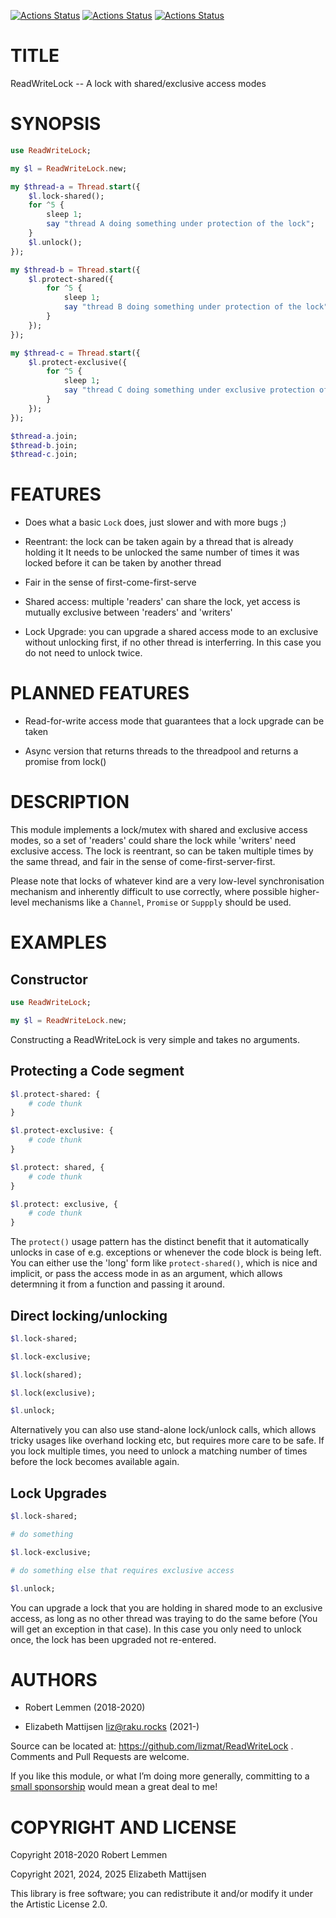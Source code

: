[![Actions Status](https://github.com/lizmat/ReadWriteLock/actions/workflows/linux.yml/badge.svg)](https://github.com/lizmat/ReadWriteLock/actions) [![Actions Status](https://github.com/lizmat/ReadWriteLock/actions/workflows/macos.yml/badge.svg)](https://github.com/lizmat/ReadWriteLock/actions) [![Actions Status](https://github.com/lizmat/ReadWriteLock/actions/workflows/windows.yml/badge.svg)](https://github.com/lizmat/ReadWriteLock/actions)

TITLE
=====

ReadWriteLock -- A lock with shared/exclusive access modes

SYNOPSIS
========

```raku
use ReadWriteLock;

my $l = ReadWriteLock.new;

my $thread-a = Thread.start({
    $l.lock-shared();
    for ^5 {
        sleep 1;
        say "thread A doing something under protection of the lock";
    }
    $l.unlock();
});

my $thread-b = Thread.start({
    $l.protect-shared({
        for ^5 {
            sleep 1;
            say "thread B doing something under protection of the lock";
        }
    });
});

my $thread-c = Thread.start({
    $l.protect-exclusive({
        for ^5 {
            sleep 1;
            say "thread C doing something under exclusive protection of the lock";
        }
    });
});

$thread-a.join;
$thread-b.join;
$thread-c.join;
```

FEATURES
========

  * Does what a basic `Lock` does, just slower and with more bugs ;)

  * Reentrant: the lock can be taken again by a thread that is already holding it It needs to be unlocked the same number of times it was locked before it can be taken by another thread

  * Fair in the sense of first-come-first-serve

  * Shared access: multiple 'readers' can share the lock, yet access is mutually exclusive between 'readers' and 'writers'

  * Lock Upgrade: you can upgrade a shared access mode to an exclusive without unlocking first, if no other thread is interferring. In this case you do not need to unlock twice.

PLANNED FEATURES
================

  * Read-for-write access mode that guarantees that a lock upgrade can be taken

  * Async version that returns threads to the threadpool and returns a promise from lock()

DESCRIPTION
===========

This module implements a lock/mutex with shared and exclusive access modes, so a set of 'readers' could share the lock while 'writers' need exclusive access. The lock is reentrant, so can be taken multiple times by the same thread, and fair in the sense of come-first-server-first.

Please note that locks of whatever kind are a very low-level synchronisation mechanism and inherently difficult to use correctly, where possible higher-level mechanisms like a `Channel`, `Promise` or `Suppply` should be used.

EXAMPLES
========

Constructor
-----------

```raku
use ReadWriteLock;

my $l = ReadWriteLock.new;
```

Constructing a ReadWriteLock is very simple and takes no arguments.

Protecting a Code segment
-------------------------

```raku
$l.protect-shared: {
    # code thunk
}

$l.protect-exclusive: {
    # code thunk
}

$l.protect: shared, {
    # code thunk
}

$l.protect: exclusive, {
    # code thunk
}
```

The `protect()` usage pattern has the distinct benefit that it automatically unlocks in case of e.g. exceptions or whenever the code block is being left. You can either use the 'long' form like `protect-shared()`, which is nice and implicit, or pass the access mode in as an argument, which allows determning it from a function and passing it around.

Direct locking/unlocking
------------------------

```raku
$l.lock-shared;

$l.lock-exclusive;

$l.lock(shared);

$l.lock(exclusive);

$l.unlock;
```

Alternatively you can also use stand-alone lock/unlock calls, which allows tricky usages like overhand locking etc, but requires more care to be safe. If you lock multiple times, you need to unlock a matching number of times before the lock becomes available again.

Lock Upgrades
-------------

```raku
$l.lock-shared;

# do something

$l.lock-exclusive;

# do something else that requires exclusive access

$l.unlock;
```

You can upgrade a lock that you are holding in shared mode to an exclusive access, as long as no other thread was traying to do the same before (You will get an exception in that case). In this case you only need to unlock once, the lock has been upgraded not re-entered.

AUTHORS
=======

  * Robert Lemmen (2018-2020)

  * Elizabeth Mattijsen <liz@raku.rocks> (2021-)

Source can be located at: https://github.com/lizmat/ReadWriteLock . Comments and Pull Requests are welcome.

If you like this module, or what I’m doing more generally, committing to a [small sponsorship](https://github.com/sponsors/lizmat/) would mean a great deal to me!

COPYRIGHT AND LICENSE
=====================

Copyright 2018-2020 Robert Lemmen

Copyright 2021, 2024, 2025 Elizabeth Mattijsen

This library is free software; you can redistribute it and/or modify it under the Artistic License 2.0.

